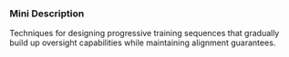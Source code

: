 ### Mini Description

Techniques for designing progressive training sequences that gradually build up oversight capabilities while maintaining alignment guarantees.
